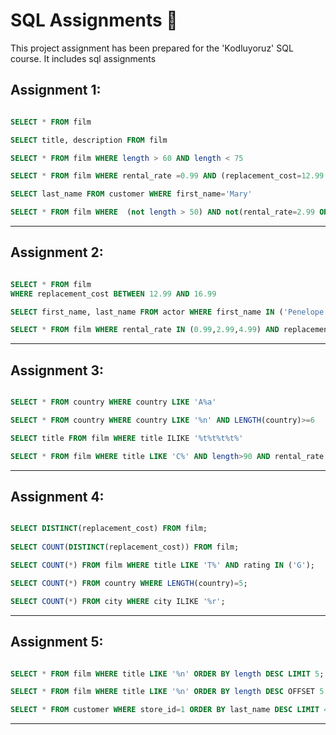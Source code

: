# SQL Assignments :rose:

This project assignment has been prepared for the 'Kodluyoruz' SQL course. It includes sql assignments




## Assignment 1: 

```sql

SELECT * FROM film

SELECT title, description FROM film

SELECT * FROM film WHERE length > 60 AND length < 75

SELECT * FROM film WHERE rental_rate =0.99 AND (replacement_cost=12.99 OR replacement_cost=28.99 )

SELECT last_name FROM customer WHERE first_name='Mary'

SELECT * FROM film WHERE  (not length > 50) AND not(rental_rate=2.99 OR rental_rate=4.99 )

```
---

## Assignment 2:

```sql

SELECT * FROM film
WHERE replacement_cost BETWEEN 12.99 AND 16.99 

SELECT first_name, last_name FROM actor WHERE first_name IN ('Penelope','Nick','Ed')

SELECT * FROM film WHERE rental_rate IN (0.99,2.99,4.99) AND replacement_cost IN (12.99,15.99,28.99)

```

---

## Assignment 3:

```sql

SELECT * FROM country WHERE country LIKE 'A%a'

SELECT * FROM country WHERE country LIKE '%n' AND LENGTH(country)>=6

SELECT title FROM film WHERE title ILIKE '%t%t%t%t%'

SELECT * FROM film WHERE title LIKE 'C%' AND length>90 AND rental_rate IN (2.99)


```

---

## Assignment 4:

```sql

SELECT DISTINCT(replacement_cost) FROM film;
	
SELECT COUNT(DISTINCT(replacement_cost)) FROM film;

SELECT COUNT(*) FROM film WHERE title LIKE 'T%' AND rating IN ('G');

SELECT COUNT(*) FROM country WHERE LENGTH(country)=5;

SELECT COUNT(*) FROM city WHERE city ILIKE '%r';

```

---

## Assignment 5:

```sql

SELECT * FROM film WHERE title LIKE '%n' ORDER BY length DESC LIMIT 5;

SELECT * FROM film WHERE title LIKE '%n' ORDER BY length DESC OFFSET 5 LIMIT 5;

SELECT * FROM customer WHERE store_id=1 ORDER BY last_name DESC LIMIT 4;

```

---

